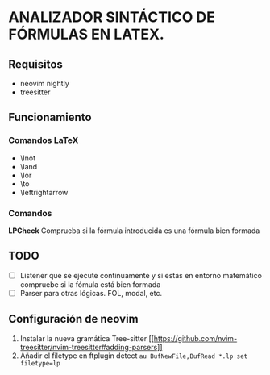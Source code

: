 # ANALIZADOR SINTÁCTICO DE FÓRMULAS EN LATEX.
## Requisitos
* neovim nightly
* treesitter

## Funcionamiento
### Comandos LaTeX
* \\lnot
* \\land
* \\lor
* \\to
* \\leftrightarrow

### Comandos
**LPCheck**
Comprueba si la fórmula introducida es una fórmula bien formada

## TODO
- [ ] Listener que se ejecute continuamente y si estás en entorno matemático compruebe si la fómula está bien formada
- [ ] Parser para otras lógicas. FOL, modal, etc.

## Configuración de neovim
1. Instalar la nueva gramática Tree-sitter [[https://github.com/nvim-treesitter/nvim-treesitter#adding-parsers]]
2. Añadir el filetype en ftplugin detect `au BufNewFile,BufRead *.lp set filetype=lp`
